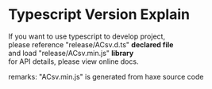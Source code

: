 Typescript Version Explain
================
If you want to use typescript to develop project,  
please reference "release/ACsv.d.ts" <b>declared file</b>  
and load "release/ACsv.min.js" <b>library</b>  
for API details, please view online docs.
  
remarks: "ACsv.min.js" is generated from haxe source code